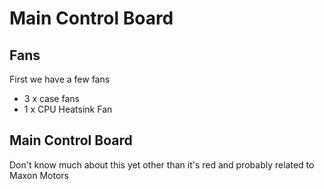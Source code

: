 # Main Control Board

## Fans

First we have a few fans

  * 3 x case fans
  * 1 x CPU Heatsink Fan

## Main Control Board

Don't know much about this yet
other than it's red and probably related to Maxon Motors
